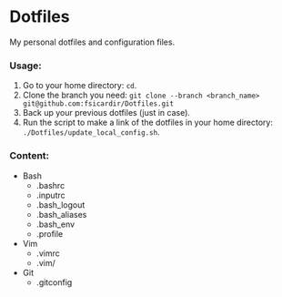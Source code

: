# Dotfiles
My personal dotfiles and configuration files.

### Usage:
1. Go to your home directory: `cd`.
2. Clone the branch you need: `git clone --branch <branch_name> git@github.com:fsicardir/Dotfiles.git`
3. Back up your previous dotfiles (just in case).
4. Run the script to make a link of the dotfiles in your home directory: `./Dotfiles/update_local_config.sh`.

### Content:
- Bash
    - .bashrc
    - .inputrc
    - .bash\_logout
    - .bash\_aliases
    - .bash\_env
    - .profile
- Vim
    - .vimrc
    - .vim/
- Git
    - .gitconfig
